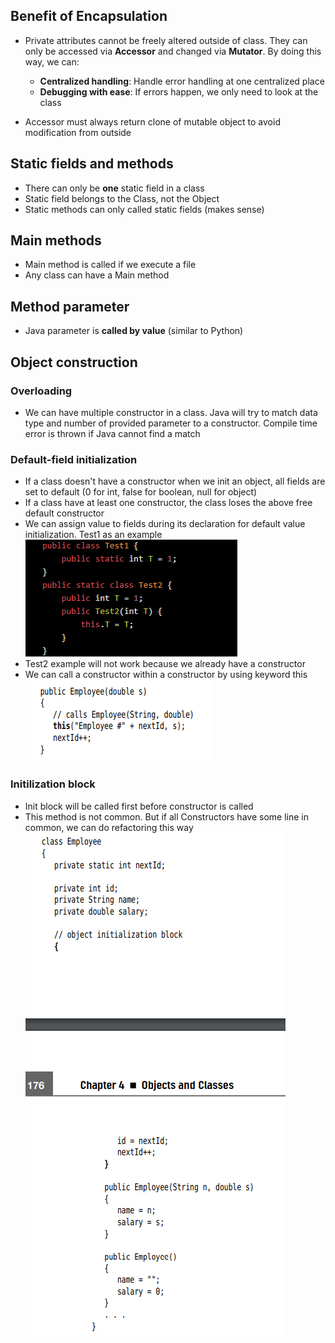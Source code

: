 ## Benefit of Encapsulation
- Private attributes cannot be freely altered outside of class. They can only be accessed via **Accessor** and changed via **Mutator**. By doing this way, we can:
    - **Centralized handling**: Handle error handling at one centralized place
    - **Debugging with ease**: If errors happen, we only need to look at the class

- Accessor must always return clone of mutable object to avoid modification from outside

## Static fields and methods
- There can only be **one** static field in a class
- Static field belongs to the Class, not the Object
- Static methods can only called static fields (makes sense)

## Main methods
- Main method is called if we execute a file
- Any class can have a Main method

## Method parameter
- Java parameter is **called by value** (similar to Python)

## Object construction
### Overloading
- We can have multiple constructor in a class. Java will try to match data type and number of provided parameter to a constructor. Compile time error is thrown if Java cannot find a match
### Default-field initialization
- If a class doesn't have a constructor when we init an object, all fields are set to default (0 for int, false for boolean, null for object)
- If a class have at least one constructor, the class loses the above free default constructor
- We can assign value to fields during its declaration for default value initialization. Test1 as an example
![plot](./Default_Init.png)
- Test2 example will not work because we already have a constructor
- We can call a constructor within a constructor by using keyword this
![plot](./Constructorix.png)

### Initilization block
- Init block will be called first before constructor is called
- This method is not common. But if all Constructors have some line in common, we can do refactoring this way
![plot](./Init_block.png)